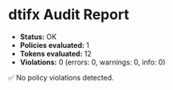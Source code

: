 # dtifx Audit Report

- **Status:** OK
- **Policies evaluated:** 1
- **Tokens evaluated:** 12
- **Violations:** 0 (errors: 0, warnings: 0, info: 0)

✅ No policy violations detected.
